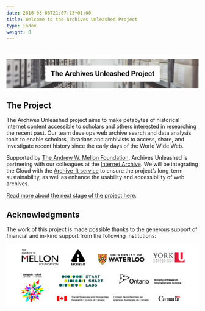 ```yaml
---
date: 2016-03-08T21:07:13+01:00
title: Welcome to the Archives Unleashed Project
type: index
weight: 0
---
```


![]()

![AU Project Header](/images/home-AUproject-header.png)

## The Project

The Archives Unleashed project aims to make petabytes of historical internet content accessible to scholars and others interested in researching the recent past. Our team develops web archive search and data analysis tools to enable scholars, librarians and archivists to access, share, and investigate recent history since the early days of the World Wide Web.


Supported by [The Andrew W. Mellon Foundation](https://mellon.org/), Archives Unleashed is partnering with our colleagues at the [Internet Archive](https://archive.org). We will be integrating the Cloud with the [Archive-It service](https://archive-it.org) to ensure the project’s long-term sustainability, as well as enhance the usability and accessibility of web archives.

[Read more about the next stage of the project here](https://uwaterloo.ca/arts/news/archives-unleashed-project-scales-archive-it-better).


## Acknowledgments

The work of this project is made possible thanks to the generous support of financial and in-kind support from the following institutions:

![funding agencies](/images/logo-AU-funding.png)